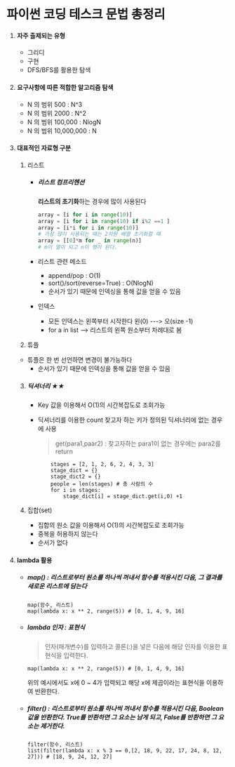 # 파이썬 코딩 테스크 문법 총정리

1. #### 자주 출제되는 유형

   - 그리디 
   - 구현
   - DFS/BFS를 활용한 탐색

2. #### 요구사항에 따른 적합한 알고리즘 탐색

   - N 의 범위 500 : N^3
   - N 의 범위 2000 : N^2 
   - N 의 범위 100,000 : NlogN 
   - N 의 범위 10,000,000 : N

3. #### 대표적인 자료형 구분

   1. 리스트

      - ##### 리스트 컴프리헨션 

        **리스트의 초기화**하는 경우에 많이 사용된다

        ```python
        array = [i for i in range(10)]
        array = [i for i in range(10) if i%2 ==1 ]
        array = [i*i for i in range(10)]
        # 가장 많이 사용되는 때는 2차원 배열 초기화할 때
        array = [[0]*m for _ in range(n)]
        # m이 열이 되고 n이 행이 된다.
        ```

      - 리스트 관련 메소드

        - append/pop :  O(1)
        - sort()/sort(reverse=True) : O(NlogN)
        - 순서가 있기 때문에 인덱싱을 통해 값을 얻을 수 있음
      
      - 인덱스

        - 모든 인덱스는 왼쪽부터 시작한다 왼(0) ---> 오(size -1)
        - for a in list --> 리스트의 왼쪽 원소부터 차례대로 봄
      
   2. 튜플
   
   - 튜플은 한 번 선언하면 변경이 불가능하다
      - 순서가 있기 때문에 인덱싱을 통해 값을 얻을 수 있음
   
   3. ##### 딕셔너리 ★★
   
      - Key 값을 이용해서 O(1)의 시간복잡도로 조회가능
   
      - 딕셔너리를 이용한 count
       찾고자 하는 키가 정의된 딕셔너리에 없는 경우에 사용
   
        > get(para1,paar2) : 찾고자하는 para1이 없는 경우에는 para2를 return 
   
        ```
            stages = [2, 1, 2, 6, 2, 4, 3, 3]
            stage_dict = {}
            stage_dict2 = {}
            people = len(stages) # 총 사람의 수
            for i in stages:
                stage_dict[i] = stage_dict.get(i,0) +1
        ```
   
   4. 집합(set)
   
      - 집합의 원소 값을 이용해서 O(1)의 시간복잡도로 조회가능
      - 중복을 허용하지 않는다
      - 순서가 없다
      

4. #### lambda 활용

   - ##### map() : 리스트로부터 원소를 하나씩 꺼내서 함수를 적용시킨 다음, 그 결과를 새로운 리스트에 담는다

     ```
     map(함수, 리스트)
     map(lambda x: x ** 2, range(5)) # [0, 1, 4, 9, 16]  
     ```

   - ##### lambda 인자 : 표현식 

     > 인자(매개변수)를 입력하고 콜론(:)을 넣은 다음에 해당 인자를 이용한 표현식을 입력한다.

     ```
     map(lambda x: x ** 2, range(5)) # [0, 1, 4, 9, 16]  
     ```

     위의 예시에서도 x에 0 ~ 4가 입력되고 해당 x에 제곱이라는 표현식을 이용하여 반환한다. 

   - ##### filter() : 리스트로부터 원소를 하나씩 꺼내서 함수를 적용시킨 다음, Boolean 값을 반환한다. True를 반환하면 그 요소는 남게 되고, False를 반환하면 그 요소는 제거한다.

     ```
     filter(함수, 리스트)
     list(filter(lambda x: x % 3 == 0,[2, 18, 9, 22, 17, 24, 8, 12, 27])) # [18, 9, 24, 12, 27]
     ```

     


